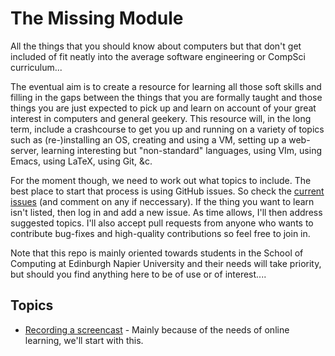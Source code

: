 # The Missing Module

All the things that you should know about computers but that don't get included of fit neatly into the average software engineering or CompSci curriculum...

The eventual aim is to create a resource for learning all those soft skills and filling in the gaps between the things that you are formally taught and those things you are just expected to pick up and learn on account of your great interest in computers and general geekery. This resource will, in the long term, include a crashcourse to get you up and running on a variety of topics such as (re-)installing an OS, creating and using a VM, setting up a web-server, learning interesting but "non-standard" languages, using VIm, using Emacs, using LaTeX, using Git, &c.

For the moment though, we need to work out what topics to include. The best place to start that process is using GitHub issues. So check the [current issues](https://github.com/siwells/missing/issues) (and comment on any if neccessary). If the thing you want to learn isn't listed, then log in and add a new issue. As time allows, I'll then address suggested topics. I'll also accept pull requests from anyone who wants to contribute bug-fixes and high-quality contributions so feel free to join in.

Note that this repo is mainly oriented towards students in the School of Computing at Edinburgh Napier University and their needs will take priority, but should you find anything here to be of use or of interest....

## Topics

* [Recording a screencast](screencasts/README.md) - Mainly because of the needs of online learning, we'll start with this.
